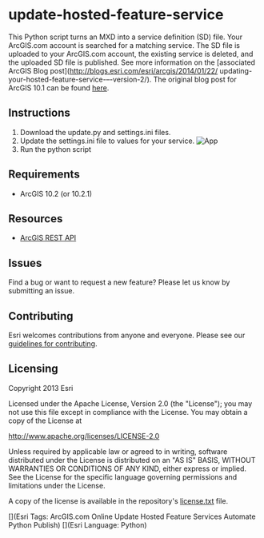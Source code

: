 # update-hosted-feature-service

This Python script turns an MXD into a service definition (SD) file. Your ArcGIS.com account is searched for a matching service. The SD file is uploaded to your ArcGIS.com account, the existing service is deleted, and the uploaded SD file is published. 
See more information on the [associated ArcGIS Blog post](http://blogs.esri.com/esri/arcgis/2014/01/22/
updating-your-hosted-feature-service-–-version-2/).
The original blog post for ArcGIS 10.1 can be found [here](http://blogs.esri.com/esri/arcgis/2013/04/23/updating-arcgis-com-hosted-feature-services-with-python/).

## Instructions

1. Download the update.py and settings.ini files.
2. Update the settings.ini file to values for your service.
![App](http://blogs.esri.com/esri/arcgis/files/2014/01/fs_ini_props1.jpg)
3. Run the python script


## Requirements

* ArcGIS 10.2 (or 10.2.1)

## Resources

* [ArcGIS REST API](http://resources.arcgis.com/en/help/arcgis-rest-api/index.html#/The_ArcGIS_REST_API/02r300000054000000/)


## Issues

Find a bug or want to request a new feature?  Please let us know by submitting an issue.

## Contributing

Esri welcomes contributions from anyone and everyone. Please see our [guidelines for contributing](https://github.com/esri/contributing).

## Licensing
Copyright 2013 Esri

Licensed under the Apache License, Version 2.0 (the "License");
you may not use this file except in compliance with the License.
You may obtain a copy of the License at

   http://www.apache.org/licenses/LICENSE-2.0

Unless required by applicable law or agreed to in writing, software
distributed under the License is distributed on an "AS IS" BASIS,
WITHOUT WARRANTIES OR CONDITIONS OF ANY KIND, either express or implied.
See the License for the specific language governing permissions and
limitations under the License.

A copy of the license is available in the repository's [license.txt]( https://github.com/update-hosted-feature-service/master/license.txt) file.

[](Esri Tags: ArcGIS.com Online Update Hosted Feature Services Automate Python Publish)
[](Esri Language: Python)​
